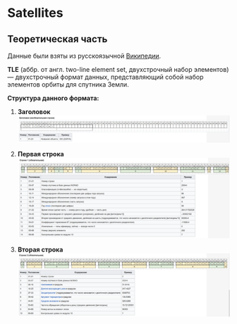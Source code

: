 # Satellites

## Теоретическая часть

Данные были взяты из русскоязычной [Википедии](https://ru.wikipedia.org/wiki/TLE).

**TLE** (аббр. от англ. two-line element set, двухстрочный набор элементов) — двухстрочный формат данных, представляющий собой набор элементов орбиты для спутника Земли.

**Структура данного формата:**

1. **Заголовок**
![Заголовок](resources/images/headline.png)

2. **Первая строка**
![Первая строчка](resources/images/line_1.png)

3. **Вторая строка**
![Вторая строчка](resources/images/line_2.png)


